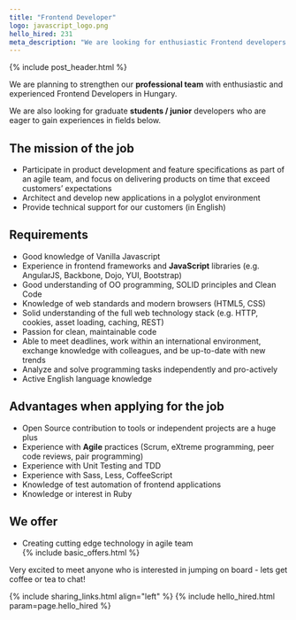 ```yaml
---
title: "Frontend Developer"
logo: javascript_logo.png
hello_hired: 231
meta_description: "We are looking for enthusiastic Frontend developers in Hungary. Experienced senior and talented junior professionals are also welcome."
---
```


{% include post_header.html %}

<div class="text-left">
  <p>We are planning to strengthen our <b>professional team</b> with enthusiastic and experienced Frontend Developers in Hungary.</p>
  <p>We are also looking for graduate <b>students / junior</b> developers who are eager to gain experiences in fields below.</p>

  <h2>The mission of the job</h2>
  <ul>
    <li>Participate in product development and feature specifications as part of an agile team, and focus on delivering products on time that exceed customers’ expectations</li>
    <li>Architect and develop new applications in a polyglot environment</li>
    <li>Provide technical support for our customers (in English)</li>
  </ul>

  <h2>Requirements</h2>
  <ul>
    <li>Good knowledge of Vanilla Javascript</li>
    <li>Experience in frontend frameworks and <b>JavaScript</b> libraries (e.g. AngularJS, Backbone, Dojo, YUI, Bootstrap)</li>
    <li>Good understanding of OO programming, SOLID principles and Clean Code</li>
    <li>Knowledge of web standards and modern browsers (HTML5, CSS)</li>
    <li>Solid understanding of the full web technology stack (e.g. HTTP, cookies, asset loading, caching, REST)</li>
    <li>Passion for clean, maintainable code</li>
    <li>Able to meet deadlines, work within an international environment, exchange knowledge with colleagues, and be up-to-date with new trends</li>
    <li>Analyze and solve programming tasks independently and pro-actively</li>
    <li>Active English language knowledge</li>
  </ul>

  <h2>Advantages when applying for the job</h2>
  <ul>
    <li>Open Source contribution to tools or independent projects are a huge plus</li>
    <li>Experience with <b>Agile</b> practices (Scrum, eXtreme programming, peer code reviews, pair programming)</li>
    <li>Experience with Unit Testing and TDD</li>
    <li>Experience with Sass, Less, CoffeeScript</li>
    <li>Knowledge of test automation of frontend applications</li>
    <li>Knowledge or interest in Ruby</li>
  </ul>

  <h2>We offer</h2>
  <ul>
    <li>Creating cutting edge technology in agile team</li>
    {% include basic_offers.html %}
  </ul>

  <p>Very excited to meet anyone who is interested in jumping on board - lets get coffee or tea to chat!</p>
</div>

{% include sharing_links.html align="left" %}
{% include hello_hired.html param=page.hello_hired %}
